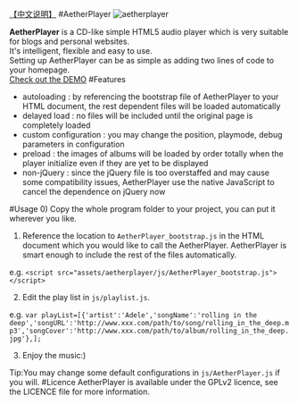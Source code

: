 [【中文说明】](https://github.com/peinhu/AetherPlayer/wiki)
#AetherPlayer
![aetherplayer](http://2ndrenais.com/aetherplayer.png)  
  
  **AetherPlayer** is a CD-like simple HTML5 audio player which is very suitable for blogs and personal websites.  
It's intelligent, flexible and easy to use.  
Setting up AetherPlayer can be as simple as adding two lines of code to your homepage.   
[Check out the DEMO](http://2ndrenais.com/aetherplayer/index.html)
#Features
* autoloading : by referencing the bootstrap file of AetherPlayer to your HTML document, the rest dependent files will be loaded automatically
* delayed load : no files will be included until the original page is completely loaded
* custom configuration : you may change the position, playmode, debug parameters in configuration
* preload : the images of albums will be loaded by order totally when the player initialize even if they are yet to be displayed
* non-jQuery : since the jQuery file is too overstaffed and may cause some compatibility issues, AetherPlayer use the native JavaScript to cancel the dependence on jQuery now

#Usage
0) Copy the whole program folder to your project, you can put it wherever you like.  

1) Reference the location to `AetherPlayer_bootstrap.js` in the HTML document which you would like to call the AetherPlayer. AetherPlayer is smart enough to include the rest of the files automatically.  
  
  e.g. `<script src="assets/aetherplayer/js/AetherPlayer_bootstrap.js"></script>`  

2) Edit the play list in `js/playlist.js`.  
  
  e.g. `var playList=[{'artist':'Adele','songName':'rolling in the deep','songURL':'http://www.xxx.com/path/to/song/rolling_in_the_deep.mp3','songCover':'http://www.xxx.com/path/to/album/rolling_in_the_deep.jpg'},];`  

3) Enjoy the music:)  
  
  Tip:You may change some default configurations in `js/AetherPlayer.js` if you will.
#Licence
AetherPlayer is available under the GPLv2 licence, see the LICENCE file for more information.



